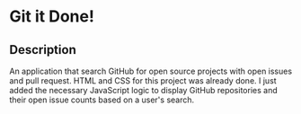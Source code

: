 # Git it Done!

## Description

An application that search GitHub for open source projects with open issues and pull request. HTML and CSS for this project was already done. I just added the necessary JavaScript logic to display GitHub repositories and their open issue counts based on a user's search.
